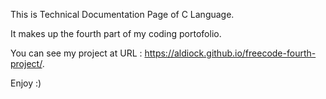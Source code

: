 This is Technical Documentation Page of C Language.

It makes up the fourth part of my coding portofolio.

You can see my project at URL : https://aldiock.github.io/freecode-fourth-project/.

Enjoy :)
